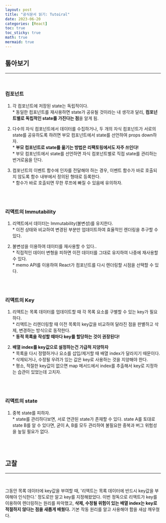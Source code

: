 ```yaml
---
layout: post
title: "공식문서 읽기: Tutoiral"
date: 2023-06-20
categories: [React]
toc: true
toc_sticky: true
math: true
mermaid: true
---
```


## 톺아보기

---

<br>

### **컴포넌트**

1. 각 컴포넌트에 저장된 state는 독립적이다.  
   \* 동일한 컴포넌트를 재사용하면 state가 공유될 것이라는 내 생각과 달리, **컴포넌트별로 독립적인 state를 가진다는 점**을 알게 됨.

2. 다수의 자식 컴포넌트에서 데이터를 수집하거나, 두 개의 자식 컴포넌트가 서로의 state를 공유하도록 하려면 부모 컴포넌트에서 state를 선언하여 props down하자.  
   \* **부모 컴포넌트로 state를 옮기는 방법은 리팩토링에서도 자주 쓰인다!**  
   \* 부모 컴포넌트에서 state를 선언하면 자식 컴포넌트별로 직접 state를 관리하는 번거로움을 던다.

3. 컴포넌트의 이벤트 함수에 인자를 전달해야 하는 경우, 이벤트 함수가 바로 호출되지 않도록 함수 내부에서 정의된 형태로 등록한다.  
   \* 함수가 바로 호출되면 무한 루프에 빠질 수 있음에 유의하자.

<br>
<br>

### **리액트의 Immutability**

1. 리액트에서 데이터는 Immutability(불변성)를 유지한다.  
   \* 이전 상태와 비교하여 변경된 부분만 업데이트하여 효율적인 렌더링을 추구할 수 있다.

2. 불변성을 이용하여 데이터를 재사용할 수 있다..  
   \* 직접적인 데이터 변형을 피하면 이전 데이터를 그대로 유지하여 나중에 재사용할 수 있다.  
   \* memo API를 이용하여 React가 컴포넌트를 다시 렌더링할 시점을 선택할 수 있다.

<br>
<br>

### **리액트의 Key**

1. 리액트는 목록 데이터를 업데이트할 때 각 목록 요소를 구별할 수 있는 key가 필요하다.  
   \* 리액트는 리렌더링할 때 이전 목록의 key값을 비교하여 달라진 점을 판별하고 삭제, 변경하는 방식으로 동작한다.  
   \* **동적 목록을 작성할 때마다 key를 할당하는 것이 권장된다!**

2. **배열 index를 key값으로 설정하는건 가급적 지양하자**  
   \* 목록을 다시 정렬하거나 요소를 삽입/제거할 때 배열 index가 달라지기 때문이다.  
   \* 삭제되거나, 수정될 우려가 있는 값은 key로 사용하는 것을 지양해야 한다.  
   \* 평소, 적절한 key값이 없으면 map 메서드에서 index를 추출해서 key로 지정하는 습관이 있었는데 고치자.

<br>
<br>

### **리액트의 state**

1. 중복 state를 피하자.  
   \* state를 관리하다보면, 서로 연관된 state가 존재할 수 있다. state A를 토대로 state B를 알 수 있다면, 굳이 A, B를 모두 관리하여 불필요한 중복과 버그 위험성을 높일 필요가 없다.

<br>
<br>

## 고찰

---

<br>

그동안 목록 데이터에 key값을 부여할 때, '리액트는 목록 데이터에 반드시 key값을 부여해야 인식한다.' 정도로만 알고 key를 지정해왔었다. 이번 정독으로 리액트가 key를 이용하여 렌더링하는 원리를 파악했고, **삭제, 수정될 위험이 있는 배열 index는 key로 적절하지 않다는 점을 새롭게 배웠다.** 기본 작동 원리를 알고 사용해야 함을 새삼 깨우쳤다.
